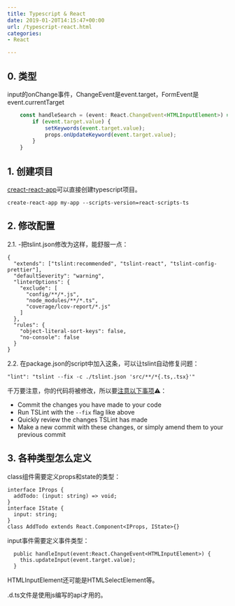 ```yaml
---
title: Typescript & React
date: 2019-01-20T14:15:47+00:00
url: /typescript-react.html
categories:
- React

---
```

## 0. 类型
input的onChange事件，ChangeEvent是event.target，FormEvent是event.currentTarget
```ts
    const handleSearch = (event: React.ChangeEvent<HTMLInputElement>) => {
        if (event.target.value) {
            setKeywords(event.target.value);
            props.onUpdateKeyword(event.target.value);
        }
    }
```

## 1. 创建项目

[creact-react-app][1]可以直接创建typescript项目。

<pre class="wp-block-code"><code>create-react-app my-app --scripts-version=react-scripts-ts</code></pre>

## 2. 修改配置

2.1. -把tslint.json修改为这样，能舒服一点：

<pre class="wp-block-code"><code>{
  "extends": ["tslint:recommended", "tslint-react", "tslint-config-prettier"],
  "defaultSeverity": "warning",
  "linterOptions": {
    "exclude": [
      "config/**/*.js",
      "node_modules/**/*.ts",
      "coverage/lcov-report/*.js"
    ]
  },
  "rules": {
    "object-literal-sort-keys": false,
    "no-console": false
  }
}</code></pre>

2.2. 在package.json的script中加入这条，可以让tslint自动修复问题：

<pre class="wp-block-code"><code>"lint": "tslint --fix -c ./tslint.json 'src/**/*{.ts,.tsx}'"</code></pre>

千万要注意，你的代码将被修改，所以要[注意以下事项][2]⚠️：

  * Commit the changes you have made to your code
  * Run TSLint with the `--fix` flag like above
  * Quickly review the changes TSLint has made
  * Make a new commit with these changes, or simply amend them to your previous commit

## 3. 各种类型怎么定义  

class组件需要定义props和state的类型：

<pre class="wp-block-code"><code>interface IProps {
  addTodo: (input: string) => void;
}
interface IState {
  input: string;
}
class AddTodo extends React.Component&lt;IProps, IState>{}</code></pre>

input事件需要定义事件类型：

<pre class="wp-block-code"><code>  public handleInput(event:React.ChangeEvent&lt;HTMLInputElement>) {
    this.updateInput(event.target.value);
  }</code></pre>

HTMLInputElement还可能是HTMLSelectElement等。

.d.ts文件是使用js编写的api才用的。

 [1]: https://github.com/Microsoft/TypeScript-React-Starter#typescript-react-starter
 [2]: https://stackoverflow.com/a/44850320/6021280